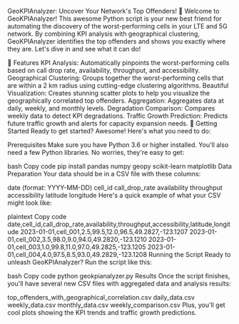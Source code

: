 GeoKPIAnalyzer: Uncover Your Network's Top Offenders! 📡
Welcome to GeoKPIAnalyzer! This awesome Python script is your new best friend for automating the discovery of the worst-performing cells in your LTE and 5G network. By combining KPI analysis with geographical clustering, GeoKPIAnalyzer identifies the top offenders and shows you exactly where they are. Let's dive in and see what it can do!

🌟 Features
KPI Analysis: Automatically pinpoints the worst-performing cells based on call drop rate, availability, throughput, and accessibility.
Geographical Clustering: Groups together the worst-performing cells that are within a 2 km radius using cutting-edge clustering algorithms.
Beautiful Visualization: Creates stunning scatter plots to help you visualize the geographically correlated top offenders.
Aggregation: Aggregates data at daily, weekly, and monthly levels.
Degradation Comparison: Compares weekly data to detect KPI degradations.
Traffic Growth Prediction: Predicts future traffic growth and alerts for capacity expansion needs.
🚀 Getting Started
Ready to get started? Awesome! Here's what you need to do:

Prerequisites
Make sure you have Python 3.6 or higher installed. You'll also need a few Python libraries. No worries, they're easy to get:

bash
Copy code
pip install pandas numpy geopy scikit-learn matplotlib
Data Preparation
Your data should be in a CSV file with these columns:

date (format: YYYY-MM-DD)
cell_id
call_drop_rate
availability
throughput
accessibility
latitude
longitude
Here's a quick example of what your CSV might look like:

plaintext
Copy code
date,cell_id,call_drop_rate,availability,throughput,accessibility,latitude,longitude
2023-01-01,cell_001,2.5,99.5,12.0,96.5,49.2827,-123.1207
2023-01-01,cell_002,3.5,98.0,9.0,94.0,49.2820,-123.1210
2023-01-01,cell_003,1.0,99.8,11.0,97.0,49.2825,-123.1205
2023-01-01,cell_004,4.0,97.5,8.5,93.0,49.2829,-123.1208
Running the Script
Ready to unleash GeoKPIAnalyzer? Run the script like this:

bash
Copy code
python geokpianalyzer.py
Results
Once the script finishes, you'll have several new CSV files with aggregated data and analysis results:

top_offenders_with_geographical_correlation.csv
daily_data.csv
weekly_data.csv
monthly_data.csv
weekly_comparison.csv
Plus, you'll get cool plots showing the KPI trends and traffic growth predictions.
